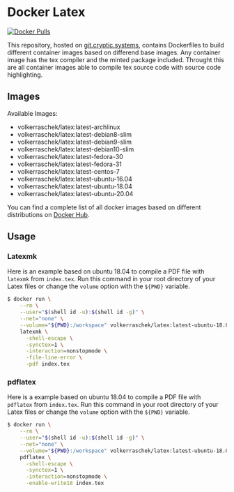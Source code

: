 # Docker Latex

[![Docker Pulls](https://img.shields.io/docker/pulls/volkerraschek/latex)](https://hub.docker.com/r/volkerraschek/latex)

This repository, hosted on
[git.cryptic.systems](https://git.cryptic.systems/volker.raschek/latex-docker),
contains Dockerfiles to build different container images based on differend base
images. Any container image has the tex compiler and the minted package
included. Throught this are all container images able to compile tex source code
with source code highlighting.

## Images

Available Images:

- volkerraschek/latex:latest-archlinux
- volkerraschek/latex:latest-debian8-slim
- volkerraschek/latex:latest-debian9-slim
- volkerraschek/latex:latest-debian10-slim
- volkerraschek/latex:latest-fedora-30
- volkerraschek/latex:latest-fedora-31
- volkerraschek/latex:latest-centos-7
- volkerraschek/latex:latest-ubuntu-16.04
- volkerraschek/latex:latest-ubuntu-18.04
- volkerraschek/latex:latest-ubuntu-20.04

You can find a complete list of all docker images based on different
distributions on [Docker Hub](https://hub.docker.com/r/volkerraschek/latex-docker/tags).

## Usage

### Latexmk

Here is an example based on ubuntu 18.04 to compile a PDF file with `latexmk`
from `index.tex`. Run this command in your root directory of your Latex files or
change the `volume` option with the `${PWD}` variable.

```bash
$ docker run \
    --rm \
    --user="$(shell id -u):$(shell id -g)" \
    --net="none" \
    --volume="${PWD}:/workspace" volkerraschek/latex:latest-ubuntu-18.04 \
    latexmk \
      -shell-escape \
      -synctex=1 \
      -interaction=nonstopmode \
      -file-line-error \
      -pdf index.tex
```

### pdflatex

Here is a example based on ubuntu 18.04 to compile a PDF file with `pdflatex`
from `index.tex`.  Run this command in your root directory of your Latex files
or change the `volume` option with the `${PWD}` variable.

```bash
$ docker run \
    --rm \
    --user="$(shell id -u):$(shell id -g)" \
    --net="none" \
    --volume="${PWD}:/workspace" volkerraschek/latex:latest-ubuntu-18.04 \
    pdflatex \
      -shell-escape \
      -synctex=1 \
      -interaction=nonstopmode \
      -enable-write18 index.tex
```
